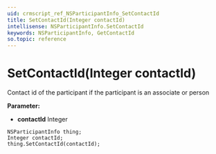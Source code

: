 ```yaml
---
uid: crmscript_ref_NSParticipantInfo_SetContactId
title: SetContactId(Integer contactId)
intellisense: NSParticipantInfo.SetContactId
keywords: NSParticipantInfo, GetContactId
so.topic: reference
---
```


# SetContactId(Integer contactId)

Contact id of the participant if the participant is an associate or person

**Parameter:** 
* **contactId** Integer

```crmscript
NSParticipantInfo thing;
Integer contactId;
thing.SetContactId(contactId);
```

